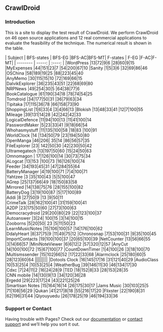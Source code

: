 ## CrawlDroid 
###  Introduction
 This is a site to display the test result of CrawlDroid. We perform CrawlDroid on 46 open source applications and 12 real commercial applications to evaluate the feasibility of the technique.  The numerical result is shown in the table.
 

| Subject       | BFS-states   |  BFS-EG  |BFS-AC|BFS-MT| F-states   | F-EG  |F-AC|F-MT|
| --------   | -----:  | :----:  |
|WordPress           |13|72|9|6              |28|60|9|15   
|MyExpenses         |44|151|23|7            |54|200|67|10 
|Sanity                   |1|5|3|6               |32|69|86|46   
|OSChina               |58|189|19|25          |88|223|45|40    
|AnyMemo 	        |30|115|15|10          |72|169|66|15   
|DalvikExplorer      |36|235|43|51        |22|68|69|80    
|NRPNews		        |49|254|30|5            |64|38|77|6	     
|BookCatalogue     |61|190|34|18		    |78|74|54|25    
|Tomdroid	             |34|177|50|31         |36|79|63|34	   
|Tipitaka                  |17|115|36|78            |66|158|73|90     
|ShoppingList          |1|6|33|4               |3|4|66|13 
|Blokish		             |13|48|33|41            |12|7|100|55	 
|Mileage		              |39|131|14|28         |42|242|42|33    
|LogicalDefence      |11|94|100|13         |11|41|100|14	   
|PasswordMaker     |5|23|33|41             |9|18|66|54     
|Whohasmystuff       |11|135|100|58      |18|83 |100|91    
|WorldClock	          |14 |134|50|79      |23|194|50|80	   
|OpenManga	          |46|206| 35|14        |86|56|57|35     
|FileExplorer	         |23| 142|50|30          |42|230|50|42           
|Ultramegatech	      |13|197|50|60         |15|24|50|63       
|Omnomagon	   	      |	17|126|100|14	      |30|73|75|34  
|ALogcat	               |13|153 |100|73       |16|126|100|74  
|Feeder		              |34|193|45|31             |47|284|55|64    
|BatteryManager      |4|19|100|71            |7|4|100|71      
|Yahtzee	               |3 |35|100|43	         |5|5|100|47        
|AGrep                    |25|137|66|49	           |18|150|83|58  
|Mirrored	              |14|138|75|76            |28|155|100|82  
|BatteryDog             |3|19|100|87           |5|17|100|89  
|Addi	                      |8 |27|50|9     	        |13 |9|50|11   
|CrimeTalk              |28|162|100|41	       |31|159|100|41	  
|A2DP 		              |23|175|50|60            |27|73|100|63  
|Democracydroid    |29|200|80|29          |22|123|100|37   
|Autoanswer            |3|24| 100|15          |3|14|100|15  
|Zooborns               |5|20|50| 23             |5|11|50|23   
|LearnMusicNotes   |15|106|100|57          |14|176|100|62  
|DdalyHeart              |8|37|75|9           |11|49|75|12 
|Chronosnap            |7|53|100|31            |9|35|100|45 
|ImportContacts        |19|100|100|37       |20|65|100|39 
|NetCounter             |13|56|66|55             |3|14|66|57 
|MiniNoteViewer       |6|6|12|2              |57|320|12|57 
|AnyCut                    |14|100|100|72         |15|67|100|77 
|CountDownTimer     |1|4|100|26          |3|18|100|70 
|Multismssender       |15|102|66|52           |17|22|33|68 
|Alarmclock              |25|180|60|5              |28|123|60|64 
|||||||||
|Dotools Clock     |16|145|17|16                 |31|121|40|29 
|AudioClass          |10|53|25|4                  |10|53|25|4 
|WeatherBug         |39|146|11|30                 |46|134|17|30  
|Cdxc                    |7|24|11|2                      |16|24|28|9 
|TED                     |18|152|8|33                 |28|153|28|35  
|CNN mobile          |14|130|9|13                  |34|120|36|28  
|Ergedd                 |29|223|17|24               |43|221|25|26  
|Smartisan Notes  |15|164|16|14                |26|175|30|17 
|Jams Music          |30|103|25|5                  |71|108|56|29 
|Qukan                  |41|217|8|18                   |55|216|17|20 
|Flixster                 |22|190|8|31                   |62|196|31|44 
|Qiyouyuedu         |26|178|25|19                |46|194|33|36 

### Support or Contact

Having trouble with Pages? Check out our [documentation](https://help.github.com/categories/github-pages-basics/) or [contact support](https://github.com/contact) and we’ll help you sort it out.
